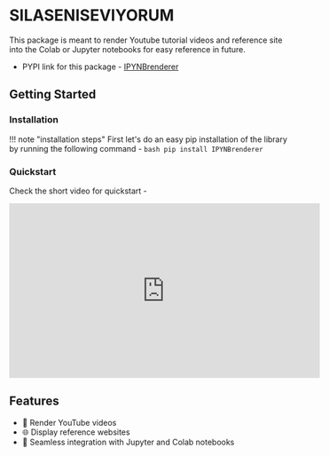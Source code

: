 # SILASENISEVIYORUM 

This package is meant to render Youtube tutorial videos and reference site into the Colab or Jupyter notebooks for easy reference in future.

- PYPI link for this package - [IPYNBrenderer](https://pypi.org/project/IPYNBrenderer)

## Getting Started

### Installation

!!! note "installation steps"
    First let's do an easy pip installation of the library by running the following command -
    ```bash
    pip install IPYNBrenderer
    ```


### Quickstart
Check the short video for quickstart - 

<iframe width="560" height="315" src="https://www.youtube.com/embed/PIzS0OB0qNU" title="YouTube video player" frameborder="0" allow="accelerometer; autoplay; clipboard-write; encrypted-media; gyroscope; picture-in-picture" allowfullscreen></iframe>

## Features

- :cinema: Render YouTube videos
- :globe_with_meridians: Display reference websites
- :notebook: Seamless integration with Jupyter and Colab notebooks